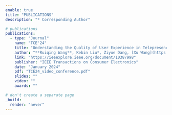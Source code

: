 ```yaml
---
enable: true
title: "PUBLICATIONS"
description: "* Corresponding Author"

# publications
publications:
  - type: "Journal"
    name: "TCE'24"
    title: "Understanding the Quality of User Experience in Telepresence Systems from an Information Theory Perspective"
    author: "**Ruiqing Wang**, Kebin Liu*, Ziyue Dang, [Xu Wang](https://wangxu.ai), Fan Dang, Yue Sun, Yuang Tong, Haitian Zhao, Yunhao Liu"
    link: "https://ieeexplore.ieee.org/document/10387998"
    publisher: "IEEE Transactions on Consumer Electronics"
    date: "January 2024"
    pdf: "TCE24_video_conference.pdf"
    slides: ""
    video: ""
    awards: ""

# don't create a separate page
_build:
  render: "never"
---
```

